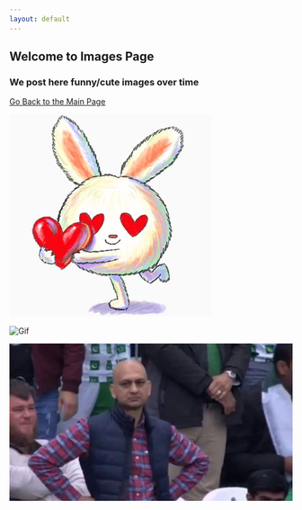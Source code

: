 ```yaml
---
layout: default
---
```


## Welcome to Images Page
### We post here funny/cute images over time  
[Go Back to the Main Page](./)  


![Image](pictures/lovely.jpeg)  

![Gif](https://media.giphy.com/media/sBt1KJpU8FPdm/giphy.gif)  

![Image](pictures/baldpakistani.jpg)  


